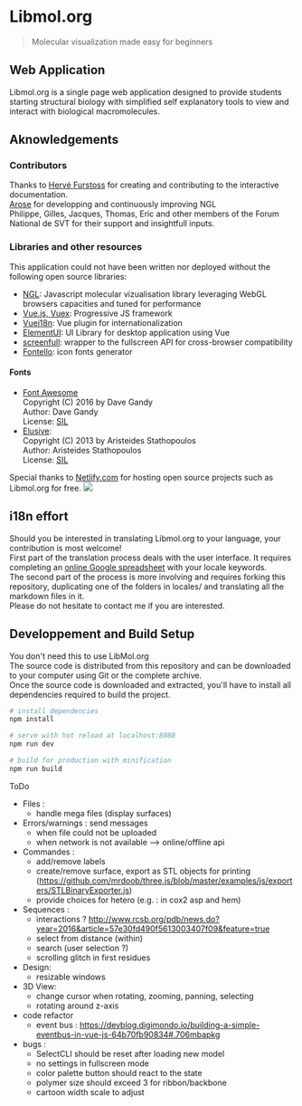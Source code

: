 # Libmol.org

> Molecular visualization made easy for beginners

## Web Application
Libmol.org is a single page web application designed to provide students starting structural biology with simplified self explanatory tools to view and interact with biological macromolecules.  

## Aknowledgements
### Contributors
Thanks to [Hervé Furstoss](https://github.com/hfurstoss) for creating and contributing to the interactive documentation.  
[Arose](https://github.com/arose) for developping and continuously improving NGL  
Philippe, Gilles, Jacques, Thomas, Eric and other members of the Forum National de SVT for their support and insightfull inputs.

### Libraries and other resources
This application could not have been written nor deployed without the following open source libraries:
- [NGL](https://github.com/arose/ngl): Javascript molecular vizualisation library leveraging WebGL browsers capacities and tuned for performance
- [Vue.js, Vuex](https://vuejs.org/): Progressive JS framework
- [Vuei18n](https://github.com/kazupon/vue-i18n): Vue plugin for internationalization
- [ElementUI](http://element.eleme.io/#/en-US): UI Library for desktop application using Vue
- [screenfull](https://www.npmjs.com/package/screenfull): wrapper to the fullscreen API for cross-browser compatibility
- [Fontello](http://fontello.com): icon fonts generator  

#### Fonts 
- [Font Awesome](http://fortawesome.github.com/Font-Awesome/)  
   Copyright (C) 2016 by Dave Gandy  
   Author:    Dave Gandy  
   License:   [SIL](http://scripts.sil.org/OFL)  
- [Elusive](http://aristeides.com/):  
   Copyright (C) 2013 by Aristeides Stathopoulos  
   Author:    Aristeides Stathopoulos  
   License:   [SIL](http://scripts.sil.org/OFL)  


Special thanks to [Netlify.com](https://www.netlify.com) for hosting open source projects such as Libmol.org for free.
<a href="https://www.netlify.com">
  <img src="https://www.netlify.com/img/global/badges/netlify-dark.svg"/>
</a>

## i18n effort
Should you be interested in translating Libmol.org to your language, your contribution is most welcome!  
First part of the translation process deals with the user interface. It requires completing an [online Google spreadsheet](https://docs.google.com/spreadsheets/d/1tfpNe1SwHQ51arbPlnE6y7rDB-JKImhGICQGsMzQtes/edit?usp=sharing) with your locale keywords.  
The second part of the process is more involving and requires forking this repository, duplicating one of the folders in locales/ and translating all the markdown files in it.  
Please do not hesitate to contact me if you are interested.

## Developpement and Build Setup
You don't need this to use LibMol.org  
The source code is distributed from this repository and can be downloaded to your computer using Git or the complete archive.  
Once the source code is downloaded and extracted, you'll have to install all dependencies required to build the project.  

``` bash
# install dependencies
npm install

# serve with hot reload at localhost:8080
npm run dev

# build for production with minification
npm run build
```

ToDo
- Files : 
  - handle mega files (display surfaces)
- Errors/warnings : send messages
  - when file could not be uploaded
  - when network is not available --> online/offline api
- Commandes : 
  - add/remove labels
  - create/remove surface, export as STL objects for printing (https://github.com/mrdoob/three.js/blob/master/examples/js/exporters/STLBinaryExporter.js)
  - provide choices for hetero (e.g. : in cox2 asp and hem)
- Sequences : 
  - interactions ? <http://www.rcsb.org/pdb/news.do?year=2016&article=57e30fd490f5613003407f09&feature=true>
  - select from distance (within)
  - search (user selection ?)
  - scrolling glitch in first residues
- Design:
  - resizable windows
- 3D View:
  - change cursor when rotating, zooming, panning, selecting
  - rotating around z-axis
- code refactor
  - event bus : https://devblog.digimondo.io/building-a-simple-eventbus-in-vue-js-64b70fb90834#.706mbapkg
- bugs :
  - SelectCLI should be reset after loading new model
  - no settings in fullscreen mode
  - color palette button should react to the state
  - polymer size should exceed 3 for ribbon/backbone
  - cartoon width scale to adjust
